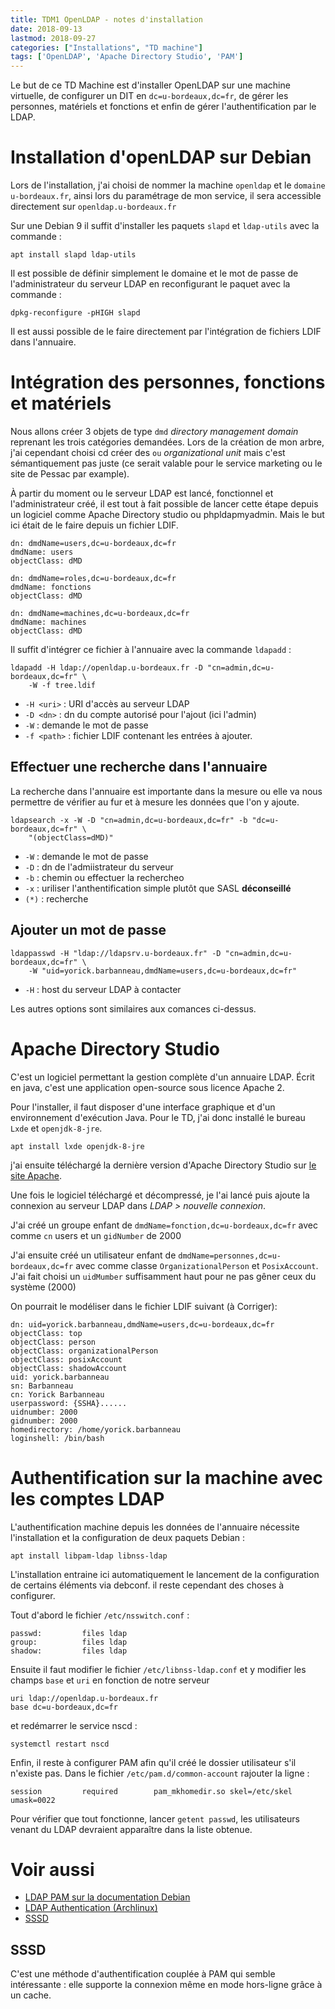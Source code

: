 ```yaml
---
title: TDM1 OpenLDAP - notes d'installation
date: 2018-09-13
lastmod: 2018-09-27
categories: ["Installations", "TD machine"]
tags: ['OpenLDAP', 'Apache Directory Studio', 'PAM']
---
```


Le but de ce TD Machine est d'installer OpenLDAP sur une machine virtuelle, de
configurer un DIT en `dc=u-bordeaux,dc=fr`, de gérer les personnes, matériels et
fonctions et enfin de gérer l'authentification par le LDAP.

# Installation  d'openLDAP sur Debian

Lors de l'installation, j'ai choisi de nommer la machine `openldap` et le
`domaine u-bordeaux.fr`, ainsi lors du paramétrage de mon service, il sera
accessible directement sur `openldap.u-bordeaux.fr`

Sur une Debian 9 il suffit d'installer les paquets `slapd` et `ldap-utils` avec
la commande :

```shell
apt install slapd ldap-utils
```

Il est possible de définir simplement le domaine et le mot de passe de
l'administrateur du serveur LDAP en reconfigurant le paquet avec la commande :

```shell
dpkg-reconfigure -pHIGH slapd
```

Il est aussi possible de le faire directement par l'intégration de fichiers LDIF
dans l'annuaire.

# Intégration des personnes, fonctions et matériels

Nous allons créer 3 objets de type `dmd` *directory management domain* reprenant
les trois catégories demandées. Lors de la création de mon arbre, j'ai cependant
choisi cd créer des `ou` *organizational unit* mais c'est sémantiquement pas
juste (ce serait valable pour le service marketing ou le site de Pessac par
example).

À partir du moment ou le serveur LDAP est lancé, fonctionnel et l'administrateur
créé, il est tout à fait possible de lancer cette étape depuis un logiciel comme
Apache Directory studio ou phpldapmyadmin. Mais le but ici était de le faire
depuis un fichier LDIF.

```LDIF
dn: dmdName=users,dc=u-bordeaux,dc=fr
dmdName: users
objectClass: dMD

dn: dmdName=roles,dc=u-bordeaux,dc=fr
dmdName: fonctions
objectClass: dMD

dn: dmdName=machines,dc=u-bordeaux,dc=fr
dmdName: machines
objectClass: dMD
```

Il suffit d'intégrer ce fichier à l'annuaire avec la commande `ldapadd` :

```shell
ldapadd -H ldap://openldap.u-bordeaux.fr -D "cn=admin,dc=u-bordeaux,dc=fr" \
    -W -f tree.ldif
```

 - `-H <uri>` : URI d'accès au serveur LDAP
 - `-D <dn>` : dn du compte autorisé pour l'ajout (ici l'admin) 
 - `-W` : demande le mot de passe
 - `-f <path>` : fichier LDIF contenant les entrées à ajouter.

## Effectuer une recherche dans l'annuaire

La recherche dans l'annuaire est importante dans la mesure ou elle va nous
permettre de vérifier au fur et à mesure les données que l'on y ajoute.

```shell
ldapsearch -x -W -D "cn=admin,dc=u-bordeaux,dc=fr" -b "dc=u-bordeaux,dc=fr" \
    "(objectClass=dMD)"
```
  - `-W` : demande le mot de passe
  - `-D` : dn de l'admiistrateur du serveur
  - `-b` : chemin ou effectuer la rechercheo
  - `-x` : uriliser l'anthentification simple plutôt que SASL **déconseillé**
  - `(*)` : recherche

## Ajouter un mot de passe 

```shell
ldappasswd -H "ldap://ldapsrv.u-bordeaux.fr" -D "cn=admin,dc=u-bordeaux,dc=fr" \
    -W "uid=yorick.barbanneau,dmdName=users,dc=u-bordeaux,dc=fr"
```

  - `-H` : host du serveur LDAP à contacter

Les autres options sont similaires aux comances ci-dessus.

# Apache Directory Studio

C'est un logiciel permettant la gestion complète d'un annuaire LDAP. Écrit en
java, c'est une application open-source sous licence Apache 2.

Pour l'installer, il faut disposer d'une interface graphique et d'un
environnement d'exécution Java. Pour le TD, j'ai donc installé le bureau `Lxde` et
`openjdk-8-jre`.

```shell
apt install lxde openjdk-8-jre
```

j'ai ensuite téléchargé la dernière version d'Apache Directory Studio sur [le
site Apache](https://directory.apache.org/studio/download/download-linux.html).

Une fois le logiciel téléchargé et décompressé, je l'ai lancé puis ajoute la
connexion au serveur LDAP dans *LDAP > nouvelle connexion*.

J'ai créé un groupe enfant de `dmdName=fonction,dc=u-bordeaux,dc=fr` avec comme `cn`
users et un `gidNumber` de 2000

J'ai ensuite créé un utilisateur enfant de `dmdName=personnes,dc=u-bordeaux,dc=fr`
avec comme classe `OrganizationalPerson` et `PosixAccount`. J'ai fait choisi
un `uidMumber` suffisamment haut pour ne pas gêner ceux du système (2000)

On pourrait le modéliser dans le fichier LDIF suivant (à Corriger):

```LDIF
dn: uid=yorick.barbanneau,dmdName=users,dc=u-bordeaux,dc=fr
objectClass: top
objectClass: person
objectClass: organizationalPerson
objectClass: posixAccount
objectClass: shadowAccount
uid: yorick.barbanneau
sn: Barbanneau
cn: Yorick Barbanneau
userpassword: {SSHA}......
uidnumber: 2000
gidnumber: 2000
homedirectory: /home/yorick.barbanneau
loginshell: /bin/bash
```

# Authentification sur la machine avec les comptes LDAP

L'authentification machine depuis les données de l'annuaire nécessite
l'installation et la configuration de deux paquets Debian :

```shell
apt install libpam-ldap libnss-ldap
```

L'installation entraine ici automatiquement le lancement de la configuration de
certains éléments via debconf. il reste cependant des choses à configurer. 

Tout d'abord le fichier `/etc/nsswitch.conf` :

```
passwd:         files ldap
group:          files ldap
shadow:         files ldap
```

Ensuite il faut modifier le fichier `/etc/libnss-ldap.conf` et y modifier les champs
`base` et `uri` en fonction de notre serveur

```
uri ldap://openldap.u-bordeaux.fr
base dc=u-bordeaux,dc=fr
```

et redémarrer le service nscd :

```shell
systemctl restart nscd
```
Enfin, il reste à configurer PAM afin qu'il créé le dossier utilisateur s'il
n'existe pas. Dans le fichier `/etc/pam.d/common-account` rajouter la ligne : 

```
session         required        pam_mkhomedir.so skel=/etc/skel umask=0022
```

Pour vérifier que tout fonctionne, lancer `getent passwd`, les utilisateurs
venant du LDAP devraient apparaître dans la liste obtenue.

# Voir aussi

 - [LDAP PAM sur la documentation Debian](https://wiki.debian.org/LDAP/PAM)
 - [LDAP Authentication (Archlinux)](https://wiki.archlinux.org/index.php/LDAP_authentication)
 - [SSSD](https://docs.pagure.org/SSSD.sssd/)

## SSSD

C'est une méthode d'authentification couplée à PAM qui semble intéressante : elle
supporte la connexion même en mode hors-ligne grâce à un cache.
